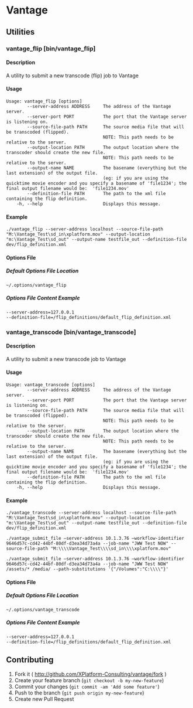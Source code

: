# Vantage

## Utilities

### vantage_flip [bin/vantage_flip]

#### Description
  A utility to submit a new transcode (flip) job to Vantage

#### Usage
    Usage: vantage_flip [options]
            --server-address ADDRESS     The address of the Vantage server.
            --server-port PORT           The port that the Vantage server is listening on.
            --source-file-path PATH      The source media file that will be transcoded (flipped).
                                         NOTE: This path needs to be relative to the server.
            --output-location PATH       The output location where the transcoder should create the new file.
                                         NOTE: This path needs to be relative to the server.
            --output-name NAME           The basename (everything but the last extension) of the output file.
                                         (eg: if you are using the quicktime movie encoder and you specify a basename of 'file1234'; the final output filename would be:  'file1234.mov'
            --definition-file PATH       The path to the xml file containing the flip definition.
        -h, --help                       Displays this message.

#### Example
    ./vantage_flip --server-address localhost --source-file-path "M:\Vantage_Test\sd_in\xplatform.mov" --output-location "m:\Vantage_Test\sd_out" --output-name testfile_out --definition-file dev/flip_definition.xml

#### Options File

##### Default Options File Location
    ~/.options/vantage_flip

##### Options File Content Example
    --server-address=127.0.0.1
    --definition-file=/flip_definitions/default_flip_definition.xml

### vantage_transcode [bin/vantage_transcode]

#### Description
  A utility to submit a new transcode job to Vantage

#### Usage
    Usage: vantage_transcode [options]
            --server-address ADDRESS     The address of the Vantage server.
            --server-port PORT           The port that the Vantage server is listening on.
            --source-file-path PATH      The source media file that will be transcoded (flipped).
                                         NOTE: This path needs to be relative to the server.
            --output-location PATH       The output location where the transcoder should create the new file.
                                         NOTE: This path needs to be relative to the server.
            --output-name NAME           The basename (everything but the last extension) of the output file.
                                         (eg: if you are using the quicktime movie encoder and you specify a basename of 'file1234'; the final output filename would be:  'file1234.mov'
            --definition-file PATH       The path to the xml file containing the flip definition.
        -h, --help                       Displays this message.

#### Example
    ./vantage_transcode --server-address localhost --source-file-path "M:\Vantage_Test\sd_in\xplatform.mov" --output-location "m:\Vantage_Test\sd_out" --output-name testfile_out --definition-file dev/flip_definition.xml
    
    ./vantage_submit_file —server-address 10.1.3.76 —workflow-identifier 9646d57c-cd42-44bf-80df-d3ea34d73a4a --job-name "JWW Test NOW" --source-file-path "M:\\\\Vantage_Test\\\\sd_in\\\\xplatform.mov"
    
    ./vantage_submit_file —server-address 10.1.3.76 —workflow-identifier 9646d57c-cd42-44bf-80df-d3ea34d73a4a --job-name "JWW Test NOW" /assets/* /media/ --path-substitutions '{"/Volumes":"C:\\\\"}'
    

#### Options File

##### Default Options File Location
    ~/.options/vantage_transcode

##### Options File Content Example
    --server-address=127.0.0.1
    --definition-file=/flip_definitions/default_flip_definition.xml



## Contributing

1. Fork it ( http://github.com/XPlatform-Consulting/vantage/fork )
2. Create your feature branch (`git checkout -b my-new-feature`)
3. Commit your changes (`git commit -am 'Add some feature'`)
4. Push to the branch (`git push origin my-new-feature`)
5. Create new Pull Request
